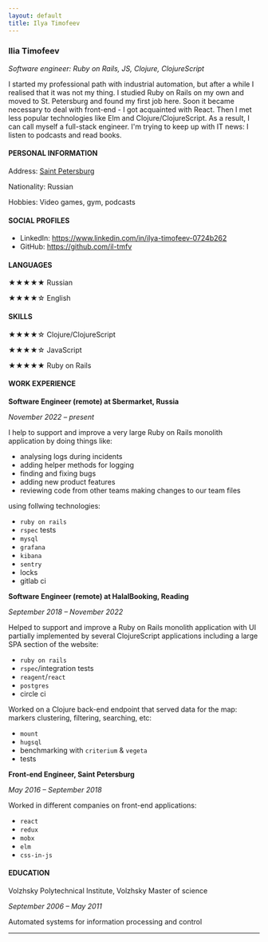 ```yaml
---
layout: default
title: Ilya Timofeev
---
```

### Ilia Timofeev
_Software engineer: Ruby on Rails, JS, Clojure, ClojureScript_

I started my professional path with industrial automation, but after a while I realised that it was not my thing.
I studied Ruby on Rails on my own and moved to St. Petersburg and found my first job here. Soon it became necessary to deal with front-end - I got acquainted with React. Then I met less popular technologies like Elm and Clojure/ClojureScript.
As a result, I can call myself a full-stack engineer.
I'm trying to keep up with IT news: I listen to podcasts and read books.

#### PERSONAL INFORMATION
Address: [Saint Petersburg](https://www.google.com/maps/place/St+Petersburg/@59.9392259,29.5342919,9z/data=!3m1!4b1!4m5!3m4!1s0x4696378cc74a65ed:0x6dc7673fab848eff!8m2!3d59.9310584!4d30.3609097)

Nationality: Russian

Hobbies: Video games, gym, podcasts

#### SOCIAL PROFILES
- LinkedIn: https://www.linkedin.com/in/ilya-timofeev-0724b262
- GitHub: https://github.com/il-tmfv

#### LANGUAGES
★★★★★ Russian

★★★★☆ English

#### SKILLS
★★★★☆ Clojure/ClojureScript

★★★★☆ JavaScript

★★★★★ Ruby on Rails

#### WORK EXPERIENCE
**Software Engineer (remote) at Sbermarket, Russia**

_November 2022 – present_

I help to support and improve a very large Ruby on Rails monolith application by doing things like:
- analysing logs during incidents
- adding helper methods for logging
- finding and fixing bugs
- adding new product features
- reviewing code from other teams making changes to our team files

using follwing technologies:
- `ruby on rails`
- `rspec` tests
- `mysql`
- `grafana`
- `kibana`
- `sentry`
- locks
- gitlab ci

**Software Engineer (remote) at HalalBooking, Reading**

_September 2018 – November 2022_

Helped to support and improve a Ruby on Rails monolith application with UI partially implemented by several ClojureScript applications including a large SPA section of the website:
- `ruby on rails`
- `rspec`/integration tests
- `reagent`/`react`
- `postgres`
- circle ci

Worked on a Clojure back-end endpoint that served data for the map: markers clustering, filtering, searching, etc:
- `mount`
- `hugsql`
- benchmarking with `criterium` &amp; `vegeta`
- tests

**Front-end Engineer, Saint Petersburg**

_May 2016 – September 2018_

Worked in different companies on front-end applications:

- `react`
- `redux`
- `mobx`
- `elm`
- `css-in-js`

#### EDUCATION
Volzhsky Polytechnical Institute, Volzhsky Master of science

_September 2006 – May 2011_

Automated systems for information processing and control

-----
